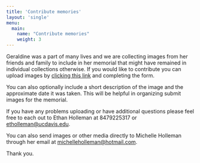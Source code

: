 ```yaml
---
title: 'Contribute memories'
layout: 'single'
menu:
  main:
    name: "Contribute memories"
    weight: 3
---
```


Geraldine was a part of many lives and we are collecting images from her
friends and family to include in her memorial that might have remained in
individual collections otherwise. If you would like to contribute you can upload
images by [clicking this link](https://forms.gle/wWCXn3Zcr9c4Y2Hk9) and completing
the form. 

You can also optionally include a short description of the image and 
the approximate date it was taken. This will be helpful in organizing submit 
images for the memorial. 

If you have any problems uploading or have additional questions please feel
free to each out to Ethan Holleman at 8479225317 or etholleman@ucdavis.edu.

You can also send images or other media directly to Michelle Holleman through her email
at michelleholleman@hotmail.com.

Thank you.

